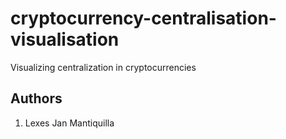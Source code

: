 # cryptocurrency-centralisation-visualisation

Visualizing centralization in cryptocurrencies

## Authors

1. Lexes Jan Mantiquilla
